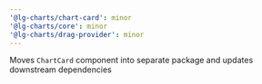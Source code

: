 ```yaml
---
'@lg-charts/chart-card': minor
'@lg-charts/core': minor
'@lg-charts/drag-provider': minor
---
```


Moves `ChartCard` component into separate package and updates downstream dependencies
